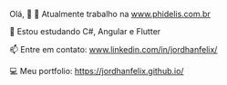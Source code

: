 Olá, 👋
🔭 Atualmente trabalho na www.phidelis.com.br

🌱 Estou estudando C#, Angular e Flutter

📫 Entre em contato: www.linkedin.com/in/jordhanfelix/

💻 Meu portfolio: https://jordhanfelix.github.io/ 

